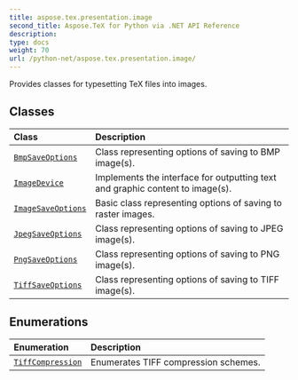 ```yaml
---
title: aspose.tex.presentation.image
second_title: Aspose.TeX for Python via .NET API Reference
description: 
type: docs
weight: 70
url: /python-net/aspose.tex.presentation.image/
---
```



Provides classes for typesetting TeX files into images.

## Classes
| Class | Description |
| :- | :- |
| [`BmpSaveOptions`](/tex/python-net/aspose.tex.presentation.image/bmpsaveoptions/) | Class representing options of saving to BMP image(s). |
| [`ImageDevice`](/tex/python-net/aspose.tex.presentation.image/imagedevice/) | Implements the interface for outputting text and graphic content to image(s). |
| [`ImageSaveOptions`](/tex/python-net/aspose.tex.presentation.image/imagesaveoptions/) | Basic class representing options of saving to raster images. |
| [`JpegSaveOptions`](/tex/python-net/aspose.tex.presentation.image/jpegsaveoptions/) | Class representing options of saving to JPEG image(s). |
| [`PngSaveOptions`](/tex/python-net/aspose.tex.presentation.image/pngsaveoptions/) | Class representing options of saving to PNG image(s). |
| [`TiffSaveOptions`](/tex/python-net/aspose.tex.presentation.image/tiffsaveoptions/) | Class representing options of saving to TIFF image(s). |
## Enumerations
| Enumeration | Description |
| :- | :- |
| [`TiffCompression`](/tex/python-net/aspose.tex.presentation.image/tiffcompression/) | Enumerates TIFF compression schemes. |
